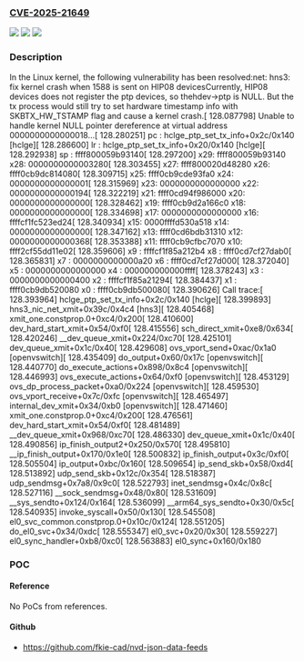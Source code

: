 ### [CVE-2025-21649](https://cve.mitre.org/cgi-bin/cvename.cgi?name=CVE-2025-21649)
![](https://img.shields.io/static/v1?label=Product&message=Linux&color=blue)
![](https://img.shields.io/static/v1?label=Version&message=0bf5eb788512187b744ef7f79de835e6cbe85b9c%3C%20f19ab3ef96d9626e5f1bdc56d3574c355e83d623%20&color=brighgreen)
![](https://img.shields.io/static/v1?label=Vulnerability&message=n%2Fa&color=brighgreen)

### Description

In the Linux kernel, the following vulnerability has been resolved:net: hns3: fix kernel crash when 1588 is sent on HIP08 devicesCurrently, HIP08 devices does not register the ptp devices, so thehdev->ptp is NULL. But the tx process would still try to set hardware timestamp info with SKBTX_HW_TSTAMP flag and cause a kernel crash.[  128.087798] Unable to handle kernel NULL pointer dereference at virtual address 0000000000000018...[  128.280251] pc : hclge_ptp_set_tx_info+0x2c/0x140 [hclge][  128.286600] lr : hclge_ptp_set_tx_info+0x20/0x140 [hclge][  128.292938] sp : ffff800059b93140[  128.297200] x29: ffff800059b93140 x28: 0000000000003280[  128.303455] x27: ffff800020d48280 x26: ffff0cb9dc814080[  128.309715] x25: ffff0cb9cde93fa0 x24: 0000000000000001[  128.315969] x23: 0000000000000000 x22: 0000000000000194[  128.322219] x21: ffff0cd94f986000 x20: 0000000000000000[  128.328462] x19: ffff0cb9d2a166c0 x18: 0000000000000000[  128.334698] x17: 0000000000000000 x16: ffffcf1fc523ed24[  128.340934] x15: 0000ffffd530a518 x14: 0000000000000000[  128.347162] x13: ffff0cd6bdb31310 x12: 0000000000000368[  128.353388] x11: ffff0cb9cfbc7070 x10: ffff2cf55dd11e02[  128.359606] x9 : ffffcf1f85a212b4 x8 : ffff0cd7cf27dab0[  128.365831] x7 : 0000000000000a20 x6 : ffff0cd7cf27d000[  128.372040] x5 : 0000000000000000 x4 : 000000000000ffff[  128.378243] x3 : 0000000000000400 x2 : ffffcf1f85a21294[  128.384437] x1 : ffff0cb9db520080 x0 : ffff0cb9db500080[  128.390626] Call trace:[  128.393964]  hclge_ptp_set_tx_info+0x2c/0x140 [hclge][  128.399893]  hns3_nic_net_xmit+0x39c/0x4c4 [hns3][  128.405468]  xmit_one.constprop.0+0xc4/0x200[  128.410600]  dev_hard_start_xmit+0x54/0xf0[  128.415556]  sch_direct_xmit+0xe8/0x634[  128.420246]  __dev_queue_xmit+0x224/0xc70[  128.425101]  dev_queue_xmit+0x1c/0x40[  128.429608]  ovs_vport_send+0xac/0x1a0 [openvswitch][  128.435409]  do_output+0x60/0x17c [openvswitch][  128.440770]  do_execute_actions+0x898/0x8c4 [openvswitch][  128.446993]  ovs_execute_actions+0x64/0xf0 [openvswitch][  128.453129]  ovs_dp_process_packet+0xa0/0x224 [openvswitch][  128.459530]  ovs_vport_receive+0x7c/0xfc [openvswitch][  128.465497]  internal_dev_xmit+0x34/0xb0 [openvswitch][  128.471460]  xmit_one.constprop.0+0xc4/0x200[  128.476561]  dev_hard_start_xmit+0x54/0xf0[  128.481489]  __dev_queue_xmit+0x968/0xc70[  128.486330]  dev_queue_xmit+0x1c/0x40[  128.490856]  ip_finish_output2+0x250/0x570[  128.495810]  __ip_finish_output+0x170/0x1e0[  128.500832]  ip_finish_output+0x3c/0xf0[  128.505504]  ip_output+0xbc/0x160[  128.509654]  ip_send_skb+0x58/0xd4[  128.513892]  udp_send_skb+0x12c/0x354[  128.518387]  udp_sendmsg+0x7a8/0x9c0[  128.522793]  inet_sendmsg+0x4c/0x8c[  128.527116]  __sock_sendmsg+0x48/0x80[  128.531609]  __sys_sendto+0x124/0x164[  128.536099]  __arm64_sys_sendto+0x30/0x5c[  128.540935]  invoke_syscall+0x50/0x130[  128.545508]  el0_svc_common.constprop.0+0x10c/0x124[  128.551205]  do_el0_svc+0x34/0xdc[  128.555347]  el0_svc+0x20/0x30[  128.559227]  el0_sync_handler+0xb8/0xc0[  128.563883]  el0_sync+0x160/0x180

### POC

#### Reference
No PoCs from references.

#### Github
- https://github.com/fkie-cad/nvd-json-data-feeds

